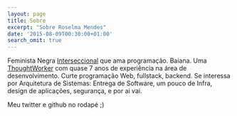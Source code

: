 ```yaml
---
layout: page
title: Sobre
excerpt: "Sobre Roselma Mendes"
date: '2015-08-09T00:30:00+01:00'
search_omit: true
---
```

Feminista Negra [Interseccional](https://pt.wikipedia.org/wiki/Interseccionalidade) que ama programação. Baiana. Uma [ThoughtWorker](https://medium.com/@thoughtworksbr/por-que-%C3%A9-necess%C3%A1rio-fazer-um-recrutamento-para-pessoas-negras-5259b4afabec) com quase 7 anos de experiência na área de desenvolvimento. Curte programação Web, fullstack, backend. Se interessa por Arquitetura de Sistemas: Entrega de Software, um pouco de Infra, design de aplicações, segurança, e por ai vai.

Meu twitter e github no rodapé ;)

